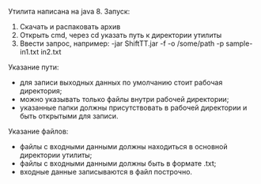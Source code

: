 Утилита написана на java 8. 
Запуск:
1. Скачать и распаковать архив
2. Открыть cmd, через cd указать путь к директории утилиты
3. Ввести запрос, например: -jar ShiftTT.jar -f -o /some/path -p sample- in1.txt in2.txt

Указание пути:
- для записи выходных данных по умолчанию стоит рабочая директория;
- можно указывать только файлы внутри рабочей директории;
- указанные папки должны присутствовать в рабочей директории и быть открытыми для записи.

Указание файлов:
- файлы с входными данными должны находиться в основной директории утилиты;
- файлы с входными данными должны быть в формате .txt;
- входные данные записываются в файл построчно.

